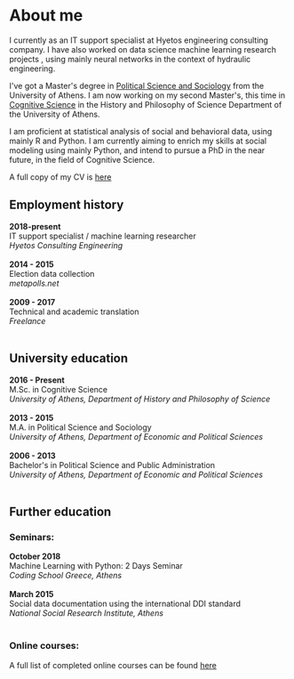 # About me



I currently as an IT support specialist at Hyetos engineering consulting company. I have also worked on data science machine learning research projects , using mainly neural networks in the context of hydraulic engineering.

I've got a Master's degree in [Political Science and Sociology](http://en.pspa.uoa.gr/) from the University of Athens. I am now working on my second Master's, this time in [Cognitive Science](http://cogsci.phs.uoa.gr/) in the History and Philosophy of Science Department of the University of Athens. 

I am proficient at statistical analysis of social and behavioral data, using mainly R and Python. I am currently aiming to enrich my skills at social modeling using mainly Python, and intend to pursue a PhD in the near future, in the field of Cognitive Science. 



A full copy of my CV is [here]({{giorgosmit.github.io}}/pdfs/George_Mitkidis.pdf)



## Employment history
**2018-present** 
<br>
IT support specialist / machine learning researcher
<br>
*Hyetos Consulting Engineering*
<br>
<br>
**2014 - 2015**
<br>
Election data collection 
<br>
*metapolls.net*
<br>
<br>
**2009 - 2017**
<br>
Technical and academic translation 
<br>
*Freelance*
<br>
<br>

## University education 
**2016 - Present**
<br>
M.Sc. in Cognitive Science
<br>
*University of Athens, Department of History and Philosophy of Science*
<br>
<br>
**2013 - 2015**
<br>
M.A. in Political Science and Sociology
<br>
*University of Athens, Department of Economic and Political Sciences*
<br>
<br>
**2006 - 2013**
<br>
Bachelor's in  Political Science and Public Administration
<br>
*University of Athens, Department of Economic and Political Sciences*
<br>
<br>
## Further education

### Seminars: 
**October 2018**
<br>
Machine Learning with Python: 2 Days Seminar
<br>
*Coding School Greece, Athens*
<br>
<br>
**March 2015**
<br>
Social data documentation using the international DDI standard
<br>
*National Social Research Institute, Athens*
<br>
<br>

### Online courses:  
A full list of completed online courses can be found [here](online_courses.html)

